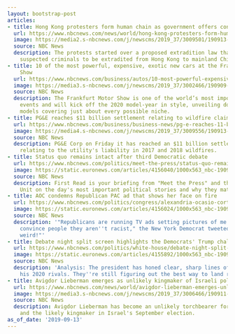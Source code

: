 ```yaml
---
layout: bootstrap-post
articles:
- title: Hong Kong protesters form human chain as government offers concessions
  url: https://www.nbcnews.com/news/world/hong-kong-protesters-form-human-chain-government-offers-concessions-n1054051
  image: https://media2.s-nbcnews.com/j/newscms/2019_37/3009501/190913-lion-rock-chain-mc-1338_3a57e6ff9bd0dcc3bb475c0b8d583b8f.nbcnews-fp-1200-630.JPG
  source: NBC News
  description: The protests started over a proposed extradition law that would allow
    suspected criminals to be extradited from Hong Kong to mainland China.
- title: 10 of the most powerful, expensive, exotic new cars at the Frankfurt Motor
    Show
  url: https://www.nbcnews.com/business/autos/10-most-powerful-expensive-exotic-new-cars-frankfurt-motor-show-n1052511
  image: https://media3.s-nbcnews.com/j/newscms/2019_37/3002466/190909-frankfurt-auto-show-cs-946a_5e4b0ed145443c68a4b245dac94a661c.nbcnews-fp-1200-630.jpg
  source: NBC News
  description: The Frankfurt Motor Show is one of the world’s most important automotive
    events and will kick off the 2020 model-year in style, unveiling dozens of new
    models covering just about every possible niche.
- title: PG&E reaches $11 billion settlement relating to wildfire claims
  url: https://www.nbcnews.com/business/business-news/pg-e-reaches-11-billion-settlement-relating-wildfire-claims-n1054081
  image: https://media4.s-nbcnews.com/j/newscms/2019_37/3009556/190913-paradise-fire-al-0910_ae58efa86a269c38426010d91050eda5.nbcnews-fp-1200-630.jpg
  source: NBC News
  description: PG&E Corp on Friday it has reached an $11 billion settlement agreement
    relating to the utility's liability in 2017 and 2018 wildfires.
- title: Status quo remains intact after third Democratic debate
  url: https://www.nbcnews.com/politics/meet-the-press/status-quo-remains-intact-after-third-democratic-debate-n1054076
  image: https://static.euronews.com/articles/4156040/1000x563_nbc-190913-biden-warren-al-0738_c07c0cdbe30cd3416c2f4406f70583c0.jpg
  source: NBC News
  description: First Read is your briefing from "Meet the Press" and the NBC Political
    Unit on the day's most important political stories and why they matter.
- title: AOC condemns Republican PAC ad that shows her face on fire
  url: https://www.nbcnews.com/politics/congress/alexandria-ocasio-cortez-condemns-republican-pac-ad-shows-her-face-n1054066
  image: https://static.euronews.com/articles/4156024/1000x563_nbc-190913-alexandria-ocasio-cortez-al-0806_3650d5f75b9edde89b51a11ac2b30d0c.jpg
  source: NBC News
  description: '"Republicans are running TV ads setting pictures of me on fire to
    convince people they aren''t racist," the New York Democrat tweeted. "Life is
    weird!"'
- title: Debate night split screen highlights the Democrats' Trump challenge
  url: https://www.nbcnews.com/politics/white-house/debate-night-split-screen-highlights-democrats-trump-challenge-n1054001
  image: https://static.euronews.com/articles/4155892/1000x563_nbc-190912-analysis-third-democratic-debate-harris-biden-warren-trump-combo-se-115p_be3f464da8b84f3fbda31a042426942e.jpg
  source: NBC News
  description: 'Analysis: The president has honed clear, sharp lines of attack on
    his 2020 rivals. They''re still figuring out the best way to land return punches.'
- title: Avigdor Lieberman emerges as unlikely kingmaker of Israeli politics
  url: https://www.nbcnews.com/news/world/avigdor-lieberman-emerges-unlikely-kingmaker-israeli-politics-n1051361
  image: https://media3.s-nbcnews.com/j/newscms/2019_37/3006466/190911-avigdor-lieberman-se-523p_86b4205110d02905d62ffbbcdf17d49d.nbcnews-fp-1200-630.jpg
  source: NBC News
  description: Avigdor Lieberman has become an unlikely torchbearer for secular Israelis
    and the likely kingmaker in Israel's September election.
as_of_date: '2019-09-13'
---
```


